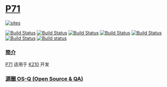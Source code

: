 ﻿# [P71](https://github.com/OS-Q/P71)

[![sites](http://182.61.61.133/link/resources/OSQ.png)](http://www.OS-Q.com)

[![Build Status](https://github.com/OS-Q/P71/workflows/CI/badge.svg)](https://github.com/OS-Q/P71/actions/workflows/CI.yml)
[![Build Status](https://github.com/OS-Q/P71/workflows/CD/badge.svg)](https://github.com/OS-Q/P71/actions/workflows/CD.yml)
[![Build Status](https://github.com/OS-Q/P71/workflows/nightly/badge.svg)](https://github.com/OS-Q/P71/actions/workflows/nightly.yml)
[![Build Status](https://circleci.com/gh/OS-Q/P71.svg?style=svg)](https://circleci.com/gh/OS-Q/P71)
[![Build Status](https://travis-ci.com/OS-Q/P71.svg?branch=master)](https://travis-ci.com/OS-Q/P71)
[![Build Status](https://cloud.drone.io/api/badges/OS-Q/P71/status.svg)](https://cloud.drone.io/OS-Q/P71)
[![Build status](https://ci.appveyor.com/api/projects/status/5ontto9oyt5h41hr?svg=true)](https://ci.appveyor.com/project/Qitas/p71)
### [简介](https://github.com/OS-Q/P71/wiki)

[P71](https://github.com/OS-Q/P71) 适用于 [K210](https://canaan-creative.com/product/kendryteai) 开发

### [源圈 OS-Q (Open Source & QA) ](http://www.OS-Q.com)

